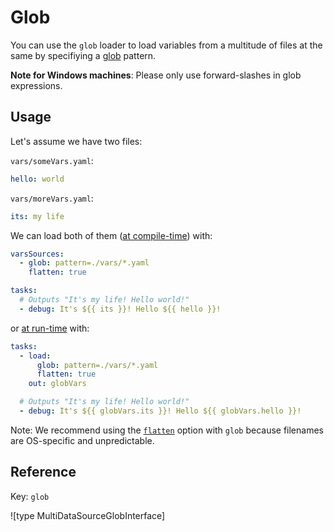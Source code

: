# Glob

You can use the `glob` loader to load variables from a multitude of files at the same by specifiying a [glob](https://github.com/isaacs/node-glob) pattern.

**Note for Windows machines**: Please only use forward-slashes in glob expressions.

## Usage

Let's assume we have two files:

`vars/someVars.yaml`:

```yaml
hello: world
```

`vars/moreVars.yaml`:

```yaml
its: my life
```

We can load both of them ([at compile-time](../../core/variables.md#compile-time-variables)) with:

```yaml
varsSources:
  - glob: pattern=./vars/*.yaml
    flatten: true

tasks:
  # Outputs "It's my life! Hello world!"
  - debug: It's ${{ its }}! Hello ${{ hello }}!
```

or [at run-time](../../core/variables.md#run-time-variables) with:

```yaml
tasks:
  - load:
      glob: pattern=./vars/*.yaml
      flatten: true
    out: globVars

  # Outputs "It's my life! Hello world!"
  - debug: It's ${{ globVars.its }}! Hello ${{ globVars.hello }}!
```

Note: We recommend using the [`flatten`](..#reference-varssources-and-load) option with `glob` because filenames are OS-specific and unpredictable.

## Reference

Key: `glob`

![type MultiDataSourceGlobInterface]
